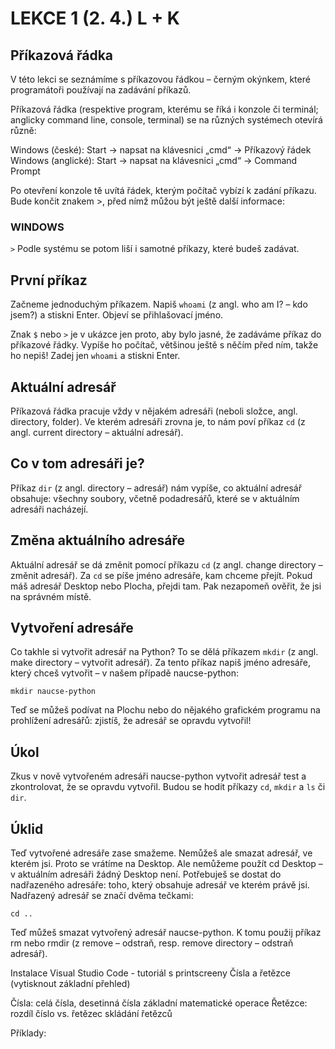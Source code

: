 # LEKCE 1 (2. 4.) L + K
## Příkazová řádka
V této lekci se seznámíme s příkazovou řádkou – černým okýnkem, které programátoři používají na zadávání příkazů. 

Příkazová řádka (respektive program, kterému se říká i konzole či terminál; anglicky command line, console, terminal) se na různých systémech otevírá různě:

Windows (české): Start → napsat na klávesnici „cmd“ → Příkazový řádek
Windows (anglické): Start → napsat na klávesnici „cmd“ → Command Prompt

Po otevření konzole tě uvítá řádek, kterým počítač vybízí k zadání příkazu. Bude končit znakem >, před nímž můžou být ještě další informace:
### WINDOWS
``` > ```
Podle systému se potom liší i samotné příkazy, které budeš zadávat.

## První příkaz
Začneme jednoduchým příkazem. Napiš `whoami` (z angl. who am I? – kdo jsem?) a stiskni Enter. Objeví se přihlašovací jméno. 

Znak `$` nebo `>` je v ukázce jen proto, aby bylo jasné, že zadáváme příkaz do příkazové řádky. Vypíše ho počítač, většinou ještě s něčím před ním, takže ho nepiš! Zadej jen `whoami` a stiskni Enter.

## Aktuální adresář
Příkazová řádka pracuje vždy v nějakém adresáři (neboli složce, angl. directory, folder). Ve kterém adresáři zrovna je, to nám poví příkaz `cd` (z angl. current directory – aktuální adresář).

## Co v tom adresáři je?
Příkaz `dir` (z angl. directory – adresář) nám vypíše, co aktuální adresář obsahuje: všechny soubory, včetně podadresářů, které se v aktuálním adresáři nacházejí.

## Změna aktuálního adresáře
Aktuální adresář se dá změnit pomocí příkazu `cd` (z angl. change directory – změnit adresář). Za `cd` se píše jméno adresáře, kam chceme přejít. Pokud máš adresář Desktop nebo Plocha, přejdi tam. Pak nezapomeň ověřit, že jsi na správném místě.

## Vytvoření adresáře
Co takhle si vytvořit adresář na Python? To se dělá příkazem `mkdir` (z angl. make directory – vytvořit adresář). Za tento příkaz napiš jméno adresáře, který chceš vytvořit – v našem případě naucse-python:

```
mkdir naucse-python
```

Teď se můžeš podívat na Plochu nebo do nějakého grafickém programu na prohlížení adresářů: zjistíš, že adresář se opravdu vytvořil!

## Úkol
Zkus v nově vytvořeném adresáři naucse-python vytvořit adresář test a zkontrolovat, že se opravdu vytvořil.
Budou se hodit příkazy `cd`, `mkdir` a `ls` či `dir`.

## Úklid
Teď vytvořené adresáře zase smažeme.
Nemůžeš ale smazat adresář, ve kterém jsi. Proto se vrátíme na Desktop. Ale nemůžeme použít cd Desktop – v aktuálním adresáři žádný Desktop není. Potřebuješ se dostat do nadřazeného adresáře: toho, který obsahuje adresář ve kterém právě jsi. Nadřazený adresář se značí dvěma tečkami: 

```
cd ..
```
Teď můžeš smazat vytvořený adresář naucse-python. K tomu použij příkaz rm nebo rmdir (z remove – odstraň, resp. remove directory – odstraň adresář).

Instalace Visual Studio Code - tutoriál s printscreeny
Čísla a řetězce (vytisknout základní přehled)

Čísla:
celá čísla, desetinná čísla
základní matematické operace
Řetězce:
rozdíl číslo vs. řetězec
skládání řetězců

Příklady:
